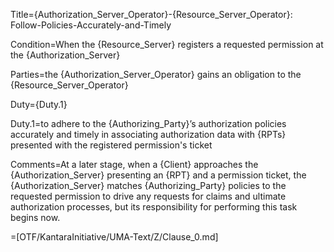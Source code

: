 Title={Authorization_Server_Operator}-{Resource_Server_Operator}: Follow-Policies-Accurately-and-Timely

Condition=When the {Resource_Server} registers a requested permission at the {Authorization_Server}

Parties=the {Authorization_Server_Operator} gains an obligation to the {Resource_Server_Operator}

Duty={Duty.1}

Duty.1=to adhere to the {Authorizing_Party}’s authorization policies accurately and timely in associating authorization data with {RPTs} presented with the registered permission's ticket

Comments=At a later stage, when a {Client} approaches the {Authorization_Server} presenting an {RPT} and a permission ticket, the {Authorization_Server} matches {Authorizing_Party} policies to the requested permission to drive any requests for claims and ultimate authorization processes, but its responsibility for performing this task begins now.

=[OTF/KantaraInitiative/UMA-Text/Z/Clause_0.md]